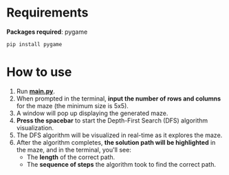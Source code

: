 # Requirements
**Packages required**: pygame
```bash
pip install pygame
```


# How to use
1. Run **[main.py](main.py)**.
2. When prompted in the terminal, **input the number of rows and columns** for the maze (the minimum size is 5x5).
3. A window will pop up displaying the generated maze.
4. **Press the spacebar** to start the Depth-First Search (DFS) algorithm visualization.
5. The DFS algorithm will be visualized in real-time as it explores the maze.
6. After the algorithm completes, **the solution path will be highlighted** in the maze, and in the terminal, you'll see:
    - The **length** of the correct path.
    - The **sequence of steps** the algorithm took to find the correct path.  
